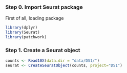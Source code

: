 ### Step 0. Import Seurat package
First of all, loading package
```R
library(dplyr)
library(Seurat)
library(patchwork)
```
 
 ### Step 1. Create a Seurat object
 ```R
counts <- Read10X(data.dir = "data/DS1/")
seurat <- CreateSeuratObject(counts, project="DS1")
```
